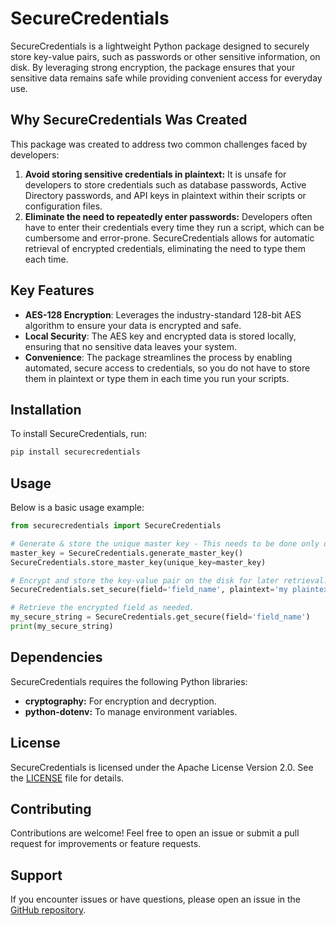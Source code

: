 # SecureCredentials

SecureCredentials is a lightweight Python package designed to securely store key-value pairs, such as passwords 
or other sensitive information, on disk. By leveraging strong encryption, the package ensures that your sensitive 
data remains safe while providing convenient access for everyday use.

## Why SecureCredentials Was Created
This package was created to address two common challenges faced by developers:

1. **Avoid storing sensitive credentials in plaintext:** It is unsafe for developers to store credentials such as 
database passwords, Active Directory passwords, and API keys in plaintext within their scripts or configuration files.
2. **Eliminate the need to repeatedly enter passwords:** Developers often have to enter their credentials every 
time they run a script, which can be cumbersome and error-prone. SecureCredentials allows for automatic retrieval 
of encrypted credentials, eliminating the need to type them each time.

## Key Features

- **AES-128 Encryption**: Leverages the industry-standard 128-bit AES algorithm to ensure your data is encrypted 
and safe.
- **Local Security**: The AES key and encrypted data is stored locally, ensuring that no sensitive data leaves 
your system.
- **Convenience**: The package streamlines the process by enabling automated, secure access to credentials, so 
you do not have to store them in plaintext or type them in each time you run your scripts.

## Installation

To install SecureCredentials, run:

```bash
pip install securecredentials
```

## Usage

Below is a basic usage example:

```python
from securecredentials import SecureCredentials

# Generate & store the unique master key - This needs to be done only once. 
master_key = SecureCredentials.generate_master_key()
SecureCredentials.store_master_key(unique_key=master_key)

# Encrypt and store the key-value pair on the disk for later retrieval.
SecureCredentials.set_secure(field='field_name', plaintext='my plaintext string')

# Retrieve the encrypted field as needed.
my_secure_string = SecureCredentials.get_secure(field='field_name')
print(my_secure_string)
```

## Dependencies

SecureCredentials requires the following Python libraries:

- **cryptography:** For encryption and decryption.
- **python-dotenv:** To manage environment variables.

## License

SecureCredentials is licensed under the Apache License Version 2.0. See the [LICENSE](LICENSE) file for details.

## Contributing

Contributions are welcome! Feel free to open an issue or submit a pull request for improvements or feature requests.

## Support

If you encounter issues or have questions, please open an issue in the [GitHub repository](https://github.com/rohitlal125555/securecredentials/issues).

